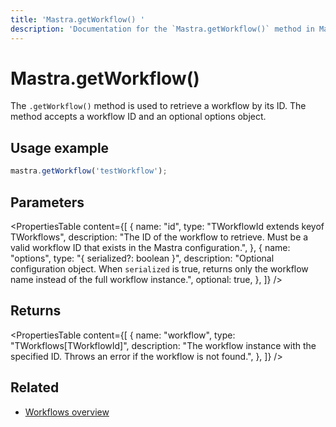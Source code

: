 ```yaml
---
title: 'Mastra.getWorkflow() '
description: 'Documentation for the `Mastra.getWorkflow()` method in Mastra, which retrieves a workflow by ID.'
---
```


# Mastra.getWorkflow()

The `.getWorkflow()` method is used to retrieve a workflow by its ID. The method accepts a workflow ID and an optional options object.

## Usage example

```typescript copy
mastra.getWorkflow('testWorkflow');
```

## Parameters

<PropertiesTable
content={[
{
name: "id",
type: "TWorkflowId extends keyof TWorkflows",
description: "The ID of the workflow to retrieve. Must be a valid workflow ID that exists in the Mastra configuration.",
},
{
name: "options",
type: "{ serialized?: boolean }",
description: "Optional configuration object. When `serialized` is true, returns only the workflow name instead of the full workflow instance.",
optional: true,
},
]}
/>

## Returns

<PropertiesTable
content={[
{
name: "workflow",
type: "TWorkflows[TWorkflowId]",
description: "The workflow instance with the specified ID. Throws an error if the workflow is not found.",
},
]}
/>

## Related

- [Workflows overview](../../docs/workflows/overview)
